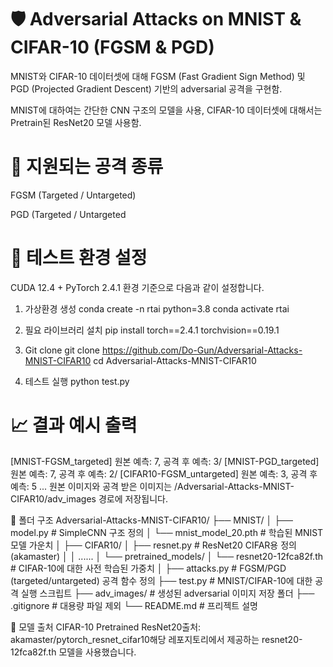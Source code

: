 # 🛡️ Adversarial Attacks on MNIST & CIFAR-10 (FGSM & PGD)

MNIST와 CIFAR-10 데이터셋에 대해 FGSM (Fast Gradient Sign Method) 및 PGD (Projected Gradient Descent) 기반의 adversarial 공격을 구현함.

MNIST에 대하여는 간단한 CNN 구조의 모델을 사용, CIFAR-10 데이터셋에 대해서는 Pretrain된 ResNet20 모델 사용함.


# 🎯 지원되는 공격 종류

FGSM (Targeted / Untargeted)

PGD (Targeted / Untargeted


# 🧪 테스트 환경 설정
CUDA 12.4 + PyTorch 2.4.1 환경 기준으로 다음과 같이 설정합니다.

1. 가상환경 생성
conda create -n rtai python=3.8
conda activate rtai

2. 필요 라이브러리 설치
pip install torch==2.4.1 torchvision==0.19.1

3. Git clone
git clone https://github.com/Do-Gun/Adversarial-Attacks-MNIST-CIFAR10
cd Adversarial-Attacks-MNIST-CIFAR10

4. 테스트 실행
python test.py


# 📈 결과 예시 출력
[MNIST-FGSM_targeted] 원본 예측: 7, 공격 후 예측: 3/
[MNIST-PGD_targeted] 원본 예측: 7, 공격 후 예측: 2/
[CIFAR10-FGSM_untargeted] 원본 예측: 3, 공격 후 예측: 5
...
원본 이미지와 공격 받은 이미지는 /Adversarial-Attacks-MNIST-CIFAR10/adv_images 경로에 저장됩니다.


📁 폴더 구조
Adversarial-Attacks-MNIST-CIFAR10/
├── MNIST/
│   ├── model.py               # SimpleCNN 구조 정의
│   └── mnist_model_20.pth     # 학습된 MNIST 모델 가운치
│
├── CIFAR10/
│   ├── resnet.py              # ResNet20 CIFAR용 정의 (akamaster)
│   │   ......
│   └── pretrained_models/
│       └── resnet20-12fca82f.th  # CIFAR-10에 대한 사전 학습된 가중치
│
├── attacks.py                # FGSM/PGD (targeted/untargeted) 공격 함수 정의
├── test.py                   # MNIST/CIFAR-10에 대한 공격 실행 스크립트
├── adv_images/               # 생성된 adversarial 이미지 저장 폴더
├── .gitignore                # 대용량 파일 제외
└── README.md                 # 프리젝트 설명


🧠 모델 출처
CIFAR-10 Pretrained ResNet20출처: akamaster/pytorch_resnet_cifar10해당 레포지토리에서 제공하는 resnet20-12fca82f.th 모델을 사용했습니다.
